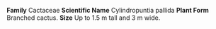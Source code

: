  **Family** Cactaceae **Scientific Name** Cylindropuntia pallida **Plant Form** Branched cactus. **Size** Up to 1.5 m tall and 3 m wide.